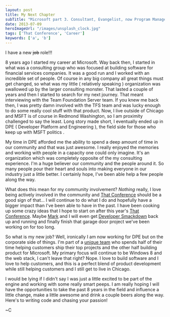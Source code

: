 ```yaml
---
layout: post
title: My Next Chapter
subTitle: "Microsoft part 3. Consultant, Evangelist, now Program Manager in Redmond working from Chicago."
date: 2013-07-09
heroImageUrl: "/images/unsplash_clock.jpg"
tags: ['That Conference', 'Career']
keywords: ['a', 'b']
---
```


I have a new <strike>job</strike> role!!!

8 years ago I started my career at Microsoft. Way back then, I started in what was a consulting group who was focused at building software for financial services companies. It was a good run and I worked with an incredible set of people. Of course in any big company all great things must get changed, so what was my little ( relatively speaking ) organization was swallowed up by the larger consulting monster. That lasted a couple of years and then I started to search for my next journey. That meant interviewing with the Team Foundation Server team. If you knew me back then, I was pretty damn involved with the TFS team and was lucky enough to do some really cool stuff with that product. Now, I live outside of Chicago and MSFT is of course in Redmond Washington, so I am proximity challenged to say the least. Long story made short, I eventually ended up in DPE ( Developer Platform and Engineering ), the field side for those who keep up with MSFT politics .

My time in DPE afforded me the ability to spend a deep amount of time in our community and that was just awesome. I really enjoyed the memories and working with people in a capacity one could only imagine. It's an organization which was completely opposite of the my consulting experience. I'm a huge believer our community and the  people around it. So many people pour their heart and souls into making everyone in our industry just a little better. I certainly hope, I've been able help a few people along the way.

What does this mean for my community involvement? *Nothing* really, I love being actively involved in the community and [That Conference](http://thatconference.com) should be a good sign of that... I will continue to do what I do and hopefully have a bigger impact than I've been able to have in the past. I have been cooking up some crazy ideas that I hope to start on after this year's [That Conference](http://thatconference.com). Maybe [Mark](http://marknic.com) and I will even get [Developer Smackdown](http://developersmackdown.com) back up and running and finally finish that garage door project we've been working on for too long.

So what is my new job? Well, ironically I am now working for DPE but on the corporate side of things. I'm part of a [unique team](http://www.zdnet.com/microsoft-builds-a-deep-tech-team-to-attract-next-gen-developers-7000015270/) who spends half of their time helping customers ship their top projects and the other half building product for Microsoft. My primary focus will continue to be Windows 8 and the web stack, I can't leave that right? Nope. I love to build software and I love to help customers, and this is a perfect blend of product development while still helping customers and I still get to live in Chicago. 

I would be lying if I didn't say I was just a little excited to be part of the engine and working with some really smart peeps. I am really hoping I will have the opportunities to take the past 8 years in the field and influence a little change, make a little awesome and drink a couple beers along the way. Here's to writing code and chasing your passion!

~C